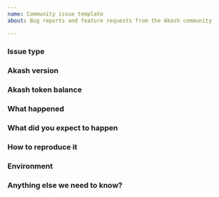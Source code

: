 ```yaml
---
name: Community issue template
about: Bug reports and feature requests from the Akash community

---
```


<!-- This form is for bug reports and feature requests ONLY!

If you're looking for help, run `akash -h`, check out documentation at https://docs.akash.network.

Join our chat at http://akash.network/chat to speak with a team member.

If the matter is security related, please DM an admin on our Telegram channel at https://akash.network/chat
-->

### Issue type
<!--  Bug or feature request? -->

### Akash version

<!-- output of:
$ akash version
-->


### Akash token balance
<!-- output of: 
$ akash key list #returns your key names and values
$ akash query account [key value] #returns your balance
-->

### What happened


### What did you expect to happen


### How to reproduce it
<!--  Steps to reproduce, as minimally and precisely as possible -->


### Environment
<!--  Where are you running?
akashd (server): testnet or local?
akash (client): OS and other env info as appropriate 
-->


### Anything else we need to know?
<!-- For example:
     - {deployment,lease} id as appropriate
     - deployment.yml if appropriate
-->
